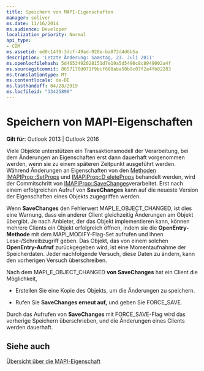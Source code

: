 ```yaml
---
title: Speichern von MAPI-Eigenschaften
manager: soliver
ms.date: 11/16/2014
ms.audience: Developer
localization_priority: Normal
api_type:
- COM
ms.assetid: ed0c14f9-3dcf-49ad-928e-ba872d4d6b5a
description: 'Letzte Änderung: Samstag, 23. Juli 2011'
ms.openlocfilehash: 5d4653492028151d7e19a5d5490c8c8949002a4f
ms.sourcegitcommit: 8657170d071f9bcf680aba50b9c07f2a4fb82283
ms.translationtype: MT
ms.contentlocale: de-DE
ms.lasthandoff: 04/28/2019
ms.locfileid: "33425890"
---
```

# <a name="saving-mapi-properties"></a>Speichern von MAPI-Eigenschaften

  
  
**Gilt für**: Outlook 2013 | Outlook 2016 
  
Viele Objekte unterstützen ein Transaktionsmodell der Verarbeitung, bei dem Änderungen an Eigenschaften erst dann dauerhaft vorgenommen werden, wenn sie zu einem späteren Zeitpunkt ausgeführt werden. Während Änderungen an Eigenschaften von den [Methoden IMAPIProp::SetProps](imapiprop-setprops.md) und [IMAPIProp::D eleteProps](imapiprop-deleteprops.md) behandelt werden, wird der Commitschritt von [IMAPIProp::SaveChanges](imapiprop-savechanges.md)verarbeitet. Erst nach einem erfolgreichen Aufruf von **SaveChanges** kann auf die neueste Version der Eigenschaften eines Objekts zugegriffen werden. 
  
Wenn **SaveChanges** den Fehlerwert MAPI_E_OBJECT_CHANGED, ist dies eine Warnung, dass ein anderer Client gleichzeitig Änderungen am Objekt übergibt. Je nach Anbieter, der das Objekt implementieren kann, können mehrere Clients ein Objekt erfolgreich öffnen, indem sie die **OpenEntry-Methode** mit dem MAPI_MODIFY-Flag-Set aufrufen und ihnen Lese-/Schreibzugriff geben. Das Objekt, das von einem solchen **OpenEntry-Aufruf** zurückgegeben wird, ist eine Momentaufnahme der Speicherdaten. Jeder nachfolgende Versuch, diese Daten zu ändern, kann den vorherigen Versuch überschreiben. 
  
Nach dem MAPI_E_OBJECT_CHANGED **von SaveChanges** hat ein Client die Möglichkeit, 
  
- Erstellen Sie eine Kopie des Objekts, um die Änderungen zu speichern.
    
- Rufen Sie **SaveChanges erneut auf,** und geben Sie FORCE_SAVE. 
    
Durch das Aufrufen von **SaveChanges** mit FORCE_SAVE-Flag wird das vorherige Speichern überschrieben, und die Änderungen eines Clients werden dauerhaft. 
  
## <a name="see-also"></a>Siehe auch



[Übersicht über die MAPI-Eigenschaft](mapi-property-overview.md)

